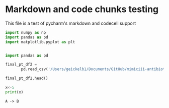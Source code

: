 
# Markdown and code chunks testing
This file is a test of pycharm's markdown and codecell support





```python
import numpy as np
import pandas as pd
import matplotlib.pyplot as plt
```

```python

import pandas as pd

final_pt_df2 = 
       pd.read_csv('/Users/geickelb1/Documents/GitHub/mimiciii-antibiotics-modeling/data/raw/csv/16082018_final_pt_df2.csv', index_col=0)

final_pt_df2.head()

```

```python
x<-5
print(x)

```

```puml
A -> B
```